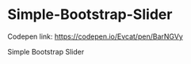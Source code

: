 # Simple-Bootstrap-Slider

Codepen link: https://codepen.io/Evcat/pen/BarNGVy

Simple Bootstrap Slider
